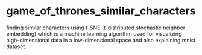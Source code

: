 # game_of_thrones_similar_characters
finding similar characters using t-SNE (t-distributed stochastic neighbor embedding) which is a machine learning algorithm used for visualizing high-dimensional data in a low-dimensional space and also explaining mnist dataset.
